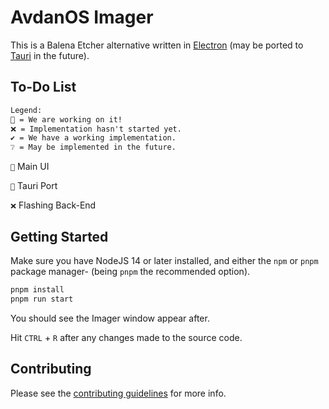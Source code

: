 # AvdanOS Imager

This is a Balena Etcher alternative written in [Electron](https://www.electronjs.org/) (may be ported to [Tauri](https://tauri.app/) in the future).

## To-Do List

```txt
Legend:
🚧 = We are working on it!
❌ = Implementation hasn't started yet.
✔️ = We have a working implementation.
❔ = May be implemented in the future.
```

`🚧` Main UI

`🚧` Tauri Port <!-- Native C++ Desktop Port --> <!-- uhm not sure about what you mean with "native port" but i guess it should say "tauri" since that's what it says a few lines before, doesn't it?-->

`❌` Flashing Back-End

## Getting Started

Make sure you have NodeJS 14 or later installed, and either the `npm` or `pnpm` package manager- (being `pnpm` the recommended option).

```bash
pnpm install
pnpm run start
```

You should see the Imager window appear after.

Hit `CTRL` + `R` after any changes made to the source code.

## Contributing

Please see the [contributing guidelines](https://github.com/Avdan-OS/Imager/blob/main/CONTRIBUTING.md) for more info.
